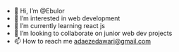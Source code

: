 - 👋 Hi, I’m @Ebulor
- 👀 I’m interested in web development
- 🌱 I’m currently learning react js
- 💞️ I’m looking to collaborate on junior web dev projects
- 📫 How to reach me adaezedawari@gmail.com

<!---
Ebulor/Ebulor is a ✨ special ✨ repository because its `README.md` (this file) appears on your GitHub profile.
You can click the Preview link to take a look at your changes.
--->
